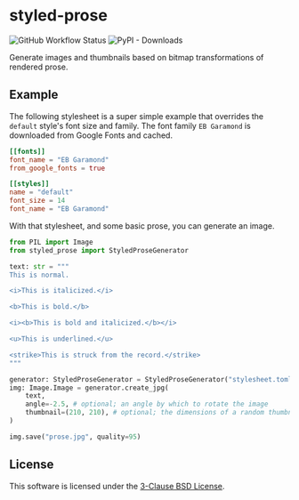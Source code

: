 # styled-prose

![GitHub Workflow Status](https://raster.shields.io/github/actions/workflow/status/thearchitector/styled-prose/ci.yaml?label=tests&style=flat-square)
![PyPI - Downloads](https://raster.shields.io/pypi/dw/styled-prose?style=flat-square)

Generate images and thumbnails based on bitmap transformations of rendered prose.

## Example

The following stylesheet is a super simple example that overrides the `default` style's font size and family. The font family `EB Garamond` is downloaded from Google Fonts and cached.

```toml
[[fonts]]
font_name = "EB Garamond"
from_google_fonts = true

[[styles]]
name = "default"
font_size = 14
font_name = "EB Garamond"
```

With that stylesheet, and some basic prose, you can generate an image.

```python
from PIL import Image
from styled_prose import StyledProseGenerator

text: str = """
This is normal.

<i>This is italicized.</i>

<b>This is bold.</b>

<i><b>This is bold and italicized.</b></i>

<u>This is underlined.</u>

<strike>This is struck from the record.</strike>
"""

generator: StyledProseGenerator = StyledProseGenerator("stylesheet.toml")
img: Image.Image = generator.create_jpg(
    text,
    angle=-2.5, # optional; an angle by which to rotate the image
    thumbnail=(210, 210), # optional; the dimensions of a random thumbnail
)

img.save("prose.jpg", quality=95)
```

## License

This software is licensed under the [3-Clause BSD License](LICENSE).
